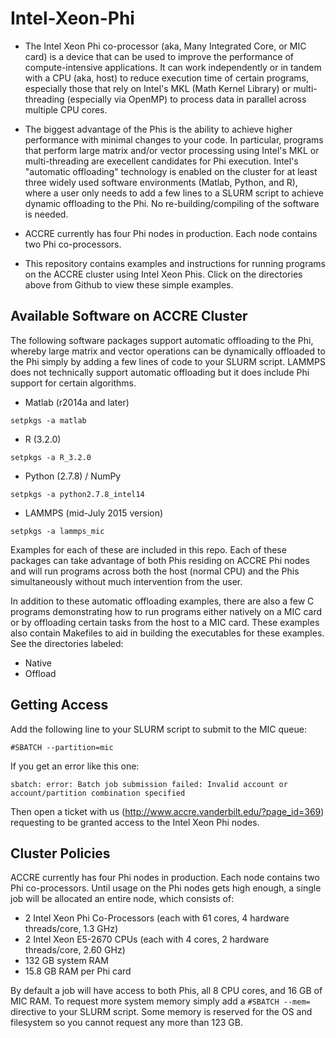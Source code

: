 # Intel-Xeon-Phi

* The Intel Xeon Phi co-processor (aka, Many Integrated Core, or MIC card) is a device that
can be used to improve the performance of compute-intensive applications. It can work independently or in tandem
with a CPU (aka, host) to reduce execution time of certain programs, especially those that rely on Intel's MKL 
(Math Kernel Library) or multi-threading (especially via OpenMP) to process data in parallel across multiple CPU cores.

* The biggest advantage of the Phis is the ability to achieve higher performance with minimal changes to your code. In particular,
programs that perform large matrix and/or vector processing using Intel's MKL or multi-threading are execellent candidates for 
Phi execution. Intel's "automatic offloading" technology is enabled on the cluster for at least three widely used software environments (Matlab, 
Python, and R), where a user only needs to add a few lines to a SLURM script to achieve dynamic offloading to the Phi. No
re-building/compiling of the software is needed.

* ACCRE currently has four Phi nodes in production. Each node contains two Phi co-processors. 

* This repository contains examples and instructions for running programs on the ACCRE cluster using Intel Xeon Phis. Click
on the directories above from Github to view these simple examples.

## Available Software on ACCRE Cluster

The following software packages support automatic offloading to the Phi, whereby large matrix and vector operations
can be dynamically offloaded to the Phi simply by adding a few lines of code to your SLURM script. LAMMPS does not
technically support automatic offloading but it does include Phi support for certain algorithms. 

* Matlab (r2014a and later)
```shell
setpkgs -a matlab
```

* R (3.2.0)
```shell
setpkgs -a R_3.2.0
```

* Python (2.7.8) / NumPy
```shell
setpkgs -a python2.7.8_intel14
```

* LAMMPS (mid-July 2015 version)
```shell
setpkgs -a lammps_mic
```

Examples for each of these are included in this repo. Each of these packages can take advantage of both Phis residing on ACCRE Phi
nodes and will run programs across both the host (normal CPU) and the Phis simultaneously without much intervention from the user. 

In addition to these automatic offloading examples, there are also a few C programs
demonstrating how to run programs either natively on a MIC card or by offloading
certain tasks from the host to a MIC card. These examples also contain Makefiles to
aid in building the executables for these examples. See the directories labeled:

* Native
* Offload

## Getting Access

Add the following line to your SLURM script to submit to the MIC queue:

```shell
#SBATCH --partition=mic
```

If you get an error like this one:

```shell
sbatch: error: Batch job submission failed: Invalid account or account/partition combination specified
```

Then open a ticket with us (http://www.accre.vanderbilt.edu/?page_id=369) requesting to be granted access to the Intel Xeon Phi nodes.

## Cluster Policies
ACCRE currently has four Phi nodes in production. Each node contains two Phi co-processors. 
Until usage on the Phi nodes gets high enough, a single job will be allocated an entire node,
which consists of:

- 2 Intel Xeon Phi Co-Processors (each with 61 cores, 4 hardware threads/core, 1.3 GHz)
- 2 Intel Xeon E5-2670 CPUs (each with 4 cores, 2 hardware threads/core, 2.60 GHz)
- 132 GB system RAM
- 15.8 GB RAM per Phi card

By default a job will have access to both Phis, 
all 8 CPU cores, and 16 GB of MIC RAM. To request more system memory simply add a 
```#SBATCH --mem=``` directive to your SLURM script. Some memory is reserved 
for the OS and filesystem so you cannot request any more than 123 GB.
